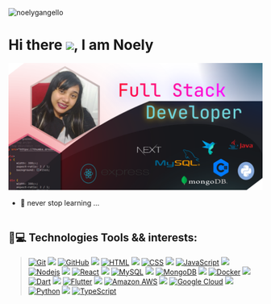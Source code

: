 <p align="left"><img src="https://komarev.com/ghpvc/?username=noelygangello" alt="noelygangello" /></p>

<h1 align = "justify"> Hi there <img src="https://media.giphy.com/media/hvRJCLFzcasrR4ia7z/giphy.gif" width="25px">, I am Noely</h1>

<!-- [![img](https://rawcdn.githack.com/NoelyGangello/NoelyGangello/08cb021b61e2b3730fb676c577bf27ae6947231a/assets/pix/Noely-G_fs-tn-18.svg)](https://github.com/dh-fs-tn-18-g7) -->
[![img](@NoelyGangello3.png)](https://github.com/dh-fs-tn-18-g7)

<!--
[![img](https://rawcdn.githack.com/dh-fs-tn-18-g7/.github/97babdb5dca2a7cdfdb765c692887654a74a4803/profile/dh-fstn-19-g7.svg)](https://github.com/dh-fs-tn-18-g7)
-->
<!--
**NoelyGangello/NoelyGangello** is a ✨ _special_ ✨ repository because its `README.md` (this file) appears on your GitHub profile.
-->


- 🌱 never stop learning ... 
<br> </br>
## 🚀💻 Technologies Tools && interests: 

> [![Git](https://img.shields.io/badge/-Git-black?style=flat-square&logo=git)](https://git-scm.com)
![](https://img.shields.io/badge/--313339)
[![GitHub](https://img.shields.io/badge/-GitHub-black?style=flat-square&logo=github)](https://github.com/)
![](https://img.shields.io/badge/--313339)
[![HTML](https://img.shields.io/badge/-HTML5-black?style=flat-square&logo=html5&logoColor=white)](https://developer.mozilla.org/pt-BR/docs/Web/HTML)
![](https://img.shields.io/badge/--313339)
[![CSS](https://img.shields.io/badge/-CSS3-black?style=flat-square&logo=css3)](https://developer.mozilla.org/pt-BR/docs/Web/CSS)
![](https://img.shields.io/badge/--313339)
[![JavaScript](https://img.shields.io/badge/-JavaScript-black?style=flat-square&logo=javascript)](https://developer.mozilla.org/pt-BR/docs/Web/JavaScript)
![](https://img.shields.io/badge/--313339)
[![Nodejs](https://img.shields.io/badge/-Nodejs-black?style=flat-square&logo=Node.js)](https://nodejs.dev/en/)
![](https://img.shields.io/badge/--313339)
[![React](https://img.shields.io/badge/-React-black?style=flat-square&logo=react)](https://pt-br.reactjs.org)
![](https://img.shields.io/badge/--313339)
[![MySQL](https://img.shields.io/badge/-MySQL-black?style=flat-square&logo=mysql)](https://www.mysql.com)
![](https://img.shields.io/badge/--313339)
[![MongoDB](https://img.shields.io/badge/-MongoDB-black?style=flat-square&logo=mongodb)](https://www.mongodb.com/)
![](https://img.shields.io/badge/--313339)
[![Docker](https://img.shields.io/badge/-Docker-black?style=flat-square&logo=docker)](https://www.docker.com)
![](https://img.shields.io/badge/--313339)
[![Dart](https://img.shields.io/badge/-Dart-blue)](https://dart.dev)
![](https://img.shields.io/badge/--313339)
[![Flutter](https://img.shields.io/badge/-Flutter-orange)](https://flutter.dev/)
![](https://img.shields.io/badge/--313339)
[![Amazon AWS](https://img.shields.io/badge/Amazon%20AWS-232F3E?style=flat-square&logo=amazon-aws)](https://aws.amazon.com/pt/free/)
![](https://img.shields.io/badge/--313339)
[![Google Cloud](https://img.shields.io/badge/Google%20Cloud-black?style=flat-square&logo=google-cloud)](https://cloud.google.com)
![](https://img.shields.io/badge/--313339)
[![Python](https://img.shields.io/badge/-Python-black?style=flat-square&logo=Python)](https://www.youtube.com/watch?v=S9uPNppGsGo&list=PLHz_AreHm4dlKP6QQCekuIPky1CiwmdI6)
![](https://img.shields.io/badge/--313339)
[![TypeScript](https://img.shields.io/badge/-TypeScript-black)](https://www.typescriptlang.org)


